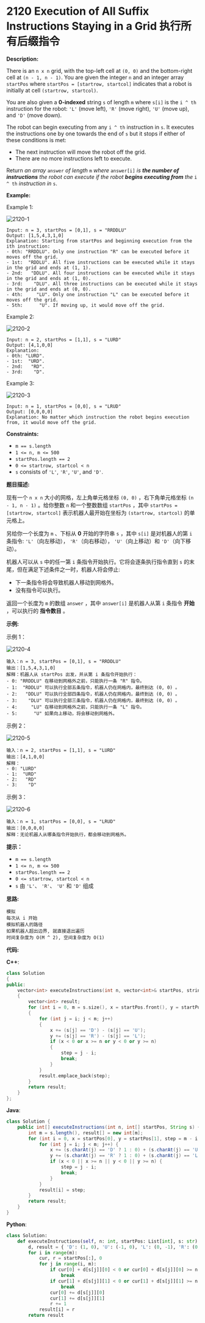 # 2120 Execution of All Suffix Instructions Staying in a Grid 执行所有后缀指令

__Description:__

There is an `n x n` grid, with the top-left cell at `(0, 0)` and the bottom-right cell at `(n - 1, n - 1)`. You are given the integer `n` and an integer array `startPos` where `startPos = [startrow, startcol]` indicates that a robot is initially at cell `(startrow, startcol)`.

You are also given a __0-indexed__ string `s` of length `m` where `s[i]` is the `i ^ th` instruction for the robot: `'L'` (move left), `'R'` (move right), `'U'` (move up), and `'D'` (move down).

The robot can begin executing from any `i ^ th` instruction in `s`. It executes the instructions one by one towards the end of `s` but it stops if either of these conditions is met:

- The next instruction will move the robot off the grid.
- There are no more instructions left to execute.

Return _an array_ `answer` _of length_ `m` _where_ `answer[i]` _is __the number of instructions__ the robot can execute if the robot __begins executing from__ the_ `i ^ th` _instruction in_ `s`.

__Example:__

Example 1:

![2120-1](https://assets.leetcode.com/uploads/2021/12/09/1.png)

```text
Input: n = 3, startPos = [0,1], s = "RRDDLU"
Output: [1,5,4,3,1,0]
Explanation: Starting from startPos and beginning execution from the ith instruction:
- 0th: "RRDDLU". Only one instruction "R" can be executed before it moves off the grid.
- 1st:  "RDDLU". All five instructions can be executed while it stays in the grid and ends at (1, 1).
- 2nd:   "DDLU". All four instructions can be executed while it stays in the grid and ends at (1, 0).
- 3rd:    "DLU". All three instructions can be executed while it stays in the grid and ends at (0, 0).
- 4th:     "LU". Only one instruction "L" can be executed before it moves off the grid.
- 5th:      "U". If moving up, it would move off the grid.
```

Example 2:

![2120-2](https://assets.leetcode.com/uploads/2021/12/09/2.png)

```text
Input: n = 2, startPos = [1,1], s = "LURD"
Output: [4,1,0,0]
Explanation:
- 0th: "LURD".
- 1st:  "URD".
- 2nd:   "RD".
- 3rd:    "D".
```

Example 3:

![2120-3](https://assets.leetcode.com/uploads/2021/12/09/3.png)

```text
Input: n = 1, startPos = [0,0], s = "LRUD"
Output: [0,0,0,0]
Explanation: No matter which instruction the robot begins execution from, it would move off the grid.
```

__Constraints:__

- `m == s.length`
- `1 <= n, m <= 500`
- `startPos.length == 2`
- `0 <= startrow, startcol < n`
- `s` consists of `'L'`, `'R'`, `'U'`, and `'D'`.

__题目描述:__

现有一个 `n x n` 大小的网格，左上角单元格坐标 `(0, 0)` ，右下角单元格坐标 `(n - 1, n - 1)` 。给你整数 `n` 和一个整数数组 `startPos` ，其中 `startPos = [startrow, startcol]` 表示机器人最开始在坐标为 `(startrow, startcol)` 的单元格上。

另给你一个长度为 `m` 、下标从 __0__ 开始的字符串 `s` ，其中 `s[i]` 是对机器人的第 `i` 条指令: `'L'`（向左移动）， `'R'`（向右移动）， `'U'`（向上移动）和 `'D'`（向下移动）。

机器人可以从 `s` 中的任一第 `i` 条指令开始执行。它将会逐条执行指令直到 `s` 的末尾，但在满足下述条件之一时，机器人将会停止:

- 下一条指令将会导致机器人移动到网格外。
- 没有指令可以执行。

返回一个长度为 `m` 的数组 `answer` ，其中 `answer[i]` 是机器人从第 `i` 条指令 __开始__ ，可以执行的 __指令数目__ 。

__示例:__

示例 1：

![2120-4](https://assets.leetcode.com/uploads/2021/12/09/1.png)

```text
输入：n = 3, startPos = [0,1], s = "RRDDLU"
输出：[1,5,4,3,1,0]
解释：机器人从 startPos 出发，并从第 i 条指令开始执行：
- 0: "RRDDLU" 在移动到网格外之前，只能执行一条 "R" 指令。
- 1:  "RDDLU" 可以执行全部五条指令，机器人仍在网格内，最终到达 (0, 0) 。
- 2:   "DDLU" 可以执行全部四条指令，机器人仍在网格内，最终到达 (0, 0) 。
- 3:    "DLU" 可以执行全部三条指令，机器人仍在网格内，最终到达 (0, 0) 。
- 4:     "LU" 在移动到网格外之前，只能执行一条 "L" 指令。
- 5:      "U" 如果向上移动，将会移动到网格外。
```

示例 2：

![2120-5](https://assets.leetcode.com/uploads/2021/12/09/2.png)

```text
输入：n = 2, startPos = [1,1], s = "LURD"
输出：[4,1,0,0]
解释：
- 0: "LURD"
- 1:  "URD"
- 2:   "RD"
- 3:    "D"
```

示例 3：

![2120-6](https://assets.leetcode.com/uploads/2021/12/09/3.png)

```text
输入：n = 1, startPos = [0,0], s = "LRUD"
输出：[0,0,0,0]
解释：无论机器人从哪条指令开始执行，都会移动到网格外。
```

__提示：__

- `m == s.length`
- `1 <= n, m <= 500`
- `startPos.length == 2`
- `0 <= startrow, startcol < n`
- `s` 由 `'L'`、 `'R'`、 `'U'` 和 `'D'` 组成

__思路:__

```text
模拟
每次从 i 开始
模拟机器人的路径
如果机器人超出边界, 就直接退出遍历
时间复杂度为 O(M ^ 2), 空间复杂度为 O(1)
```

__代码:__

__C++__:

```C++
class Solution 
{
public:
    vector<int> executeInstructions(int n, vector<int>& startPos, string s) 
    {
        vector<int> result;
        for (int i = 0, m = s.size(), x = startPos.front(), y = startPos.back(), step = m - i; i < m; i++, x = startPos.front(), y = startPos.back(), step = m - i) 
        {
            for (int j = i; j < m; j++) 
            {
                x += (s[j] == 'D') - (s[j] == 'U');
                y += (s[j] == 'R') - (s[j] == 'L');
                if (x < 0 or x >= n or y < 0 or y >= n) 
                {
                    step = j - i;
                    break;
                }
            }
            result.emplace_back(step);
        }
        return result;
    }
};
```

__Java__:

```Java
class Solution {
    public int[] executeInstructions(int n, int[] startPos, String s) {
        int m = s.length(), result[] = new int[m];
        for (int i = 0, x = startPos[0], y = startPos[1], step = m - i; i < m; i++, x = startPos[0], y = startPos[1], step = m - i) {
            for (int j = i; j < m; j++) {
                x += (s.charAt(j) == 'D' ? 1 : 0) + (s.charAt(j) == 'U' ? -1 : 0);
                y += (s.charAt(j) == 'R' ? 1 : 0) + (s.charAt(j) == 'L' ? -1 : 0);
                if (x < 0 || x >= n || y < 0 || y >= n) {
                    step = j - i;
                    break;
                }
            }
            result[i] = step;
        }
        return result;
    }
}
```

__Python__:

```Python
class Solution:
    def executeInstructions(self, n: int, startPos: List[int], s: str) -> List[int]:
        d, result = { 'D': (1, 0), 'U': (-1, 0), 'L': (0, -1), 'R': (0, 1) }, [0] * (m := len(s))
        for i in range(m):
            cur, r = startPos[:], 0
            for j in range(i, m):
                if cur[0] + d[s[j]][0] < 0 or cur[0] + d[s[j]][0] >= n:
                    break
                if cur[1] + d[s[j]][1] < 0 or cur[1] + d[s[j]][1] >= n:
                    break
                cur[0] += d[s[j]][0]
                cur[1] += d[s[j]][1]
                r += 1
            result[i] = r
        return result
```
